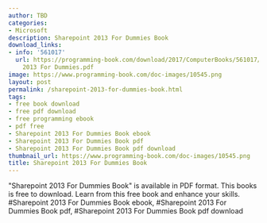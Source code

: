 ```yaml
---
author: TBD
categories:
- Microsoft
description: Sharepoint 2013 For Dummies Book
download_links:
- info: '561017'
  url: https://programming-book.com/download/2017/ComputerBooks/561017/Sharepoint
    2013 For Dummies.pdf
image: https://www.programming-book.com/doc-images/10545.png
layout: post
permalink: /sharepoint-2013-for-dummies-book.html
tags:
- free book download
- free pdf download
- free programming ebook
- pdf free
- Sharepoint 2013 For Dummies Book ebook
- Sharepoint 2013 For Dummies Book pdf
- Sharepoint 2013 For Dummies Book pdf download
thumbnail_url: https://www.programming-book.com/doc-images/10545.png
title: Sharepoint 2013 For Dummies Book
---
```


 
<div class="item-desc text-justify">
  "Sharepoint 2013 For Dummies Book" is available in PDF format. This books is free to download. Learn from this free book and enhance your skills.
  <br>
  #Sharepoint 2013 For Dummies Book ebook, #Sharepoint 2013 For Dummies Book pdf, #Sharepoint 2013 For Dummies Book pdf download
</div>